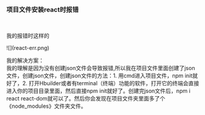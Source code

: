 <h3>项目文件安装react时报错</h3><br>
<p>我的报错时这样的</p>
![](react-err.png)<br>
<p>我的解决方案：<br>
我的理解是因为没有创建json文件会导致报错,所以我在项目文件里面创建了json文件，创建json文件，创建json文件的方法：1. 用cmd进入项目文件，npm init就好了，2. 打开Hbuilder或者有terminal（终端）功能的软件，打开它的终端会直接进入你的项目目录里面，然后直接npm init就好了。创建完json文件后，npm i react react-dom就可以了。然后你会发现在项目文件夹里面多了个《node_modules》文件夹文件。</p>

